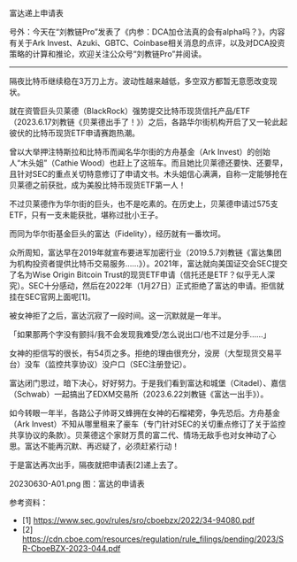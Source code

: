 
富达递上申请表

号外：今天在“刘教链Pro”发表了《内参：DCA加仓法真的会有alpha吗？》，内容有关于Ark Invest、Azuki、GBTC、Coinbase相关消息的点评，以及对DCA投资策略的计算和推论，欢迎关注公众号“刘教链Pro”并阅读。

* * *

隔夜比特币继续稳在3万刀上方。波动性越来越低，多空双方都暂无意愿改变现状。

就在资管巨头贝莱德（BlackRock）强势提交比特币现货信托产品/ETF（2023.6.17刘教链《贝莱德出手了！》）之后，各路华尔街机构开启了又一轮此起彼伏的比特币现货ETF申请赛跑热潮。

曾以大举押注特斯拉和比特币而闻名华尔街的方舟基金（Ark Invest）的创始人“木头姐”（Cathie Wood）也赶上了这班车。而且她比贝莱德还要快、还要早，且针对SEC的重点关切特意修订了申请文书。木头姐信心满满，自称一定能够抢在贝莱德之前获批，成为美股比特币现货ETF第一人！

不过贝莱德作为华尔街的巨头，也不是吃素的。在历史上，贝莱德申请过575支ETF，只有一支未能获批，堪称过批小王子。

而同为华尔街基金巨头的富达（Fidelity），经历就有一番坎坷。

众所周知，富达早在2019年就宣布要进军加密行业（2019.5.7刘教链《富达集团为机构投资者提供比特币交易服务……》）。2021年，富达就向美国证交会SEC提交了名为Wise Origin Bitcoin Trust的现货ETF申请（信托还是ETF？似乎无人深究）。SEC十分感动，然后在2022年（1月27日）正式拒绝了富达的申请。拒信就挂在SEC官网上面呢[1]。

被女神拒了之后，富达沉寂了一段时间。这一沉默就是一年半。

「如果那两个字没有颤抖/我不会发现我难受/怎么说出口/也不过是分手……」

女神的拒信写的很长，有54页之多。拒绝的理由很充分，没房（大型现货交易平台）没车（监控共享协议）没户口（SEC注册登记）。

富达闭门思过，暗下决心，好好努力。于是我们看到富达和城堡（Citadel）、嘉信（Schwab）一起搞出了EDXM交易所（2023.6.22刘教链《富达一出手》）。

如今转眼一年半，各路公子帅哥又蜂拥在女神的石榴裙旁，争先恐后。方舟基金（Ark Invest）不知从哪里租来了豪车（专门针对SEC的关切重点修订了关于监控共享协议的条款）。贝莱德这个家财万贯的富二代、情场无敌手也对女神动了心思。富达不能再沉默、再迟疑了，必须赶紧行动！

于是富达再次出手，隔夜就把申请表[2]递上去了。

20230630-A01.png
图：富达的申请表


参考资料：
- [1] https://www.sec.gov/rules/sro/cboebzx/2022/34-94080.pdf
- [2] https://cdn.cboe.com/resources/regulation/rule_filings/pending/2023/SR-CboeBZX-2023-044.pdf



